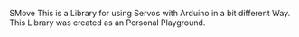 SMove
This is a Library for using Servos with Arduino in a bit different Way.
This Library was created as an Personal Playground.
